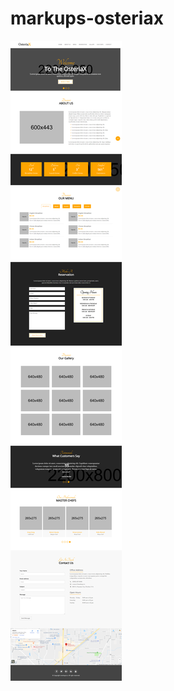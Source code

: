 # markups-osteriax


![xxx](https://raw.githubusercontent.com/tahongtrung/markups-osteriax/master/home.png)
